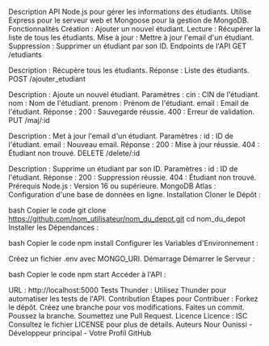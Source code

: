 Description
API Node.js pour gérer les informations des étudiants.
Utilise Express pour le serveur web et Mongoose pour la gestion de MongoDB.
Fonctionnalités
Création : Ajouter un nouvel étudiant.
Lecture : Récupérer la liste de tous les étudiants.
Mise à jour : Mettre à jour l'email d'un étudiant.
Suppression : Supprimer un étudiant par son ID.
Endpoints de l'API
GET /etudiants

Description : Récupère tous les étudiants.
Réponse : Liste des étudiants.
POST /ajouter_etudiant

Description : Ajoute un nouvel étudiant.
Paramètres :
cin : CIN de l'étudiant.
nom : Nom de l'étudiant.
prenom : Prénom de l'étudiant.
email : Email de l'étudiant.
Réponse :
200 : Sauvegarde réussie.
400 : Erreur de validation.
PUT /maj/:id

Description : Met à jour l'email d'un étudiant.
Paramètres :
id : ID de l'étudiant.
email : Nouveau email.
Réponse :
200 : Mise à jour réussie.
404 : Étudiant non trouvé.
DELETE /delete/:id

Description : Supprime un étudiant par son ID.
Paramètres :
id : ID de l'étudiant.
Réponse :
200 : Suppression réussie.
404 : Étudiant non trouvé.
Prérequis
Node.js : Version 16 ou supérieure.
MongoDB Atlas : Configuration d'une base de données en ligne.
Installation
Cloner le Dépôt :

bash
Copier le code
git clone https://github.com/nom_utilisateur/nom_du_depot.git
cd nom_du_depot
Installer les Dépendances :

bash
Copier le code
npm install
Configurer les Variables d'Environnement :

Créez un fichier .env avec MONGO_URI.
Démarrage
Démarrer le Serveur :

bash
Copier le code
npm start
Accéder à l'API :

URL : http://localhost:5000
Tests
Thunder : Utilisez Thunder pour automatiser les tests de l'API.
Contribution
Étapes pour Contribuer :
Forkez le dépôt.
Créez une branche pour vos modifications.
Faites un commit.
Poussez la branche.
Soumettez une Pull Request.
Licence
Licence : ISC
Consultez le fichier LICENSE pour plus de détails.
Auteurs
Nour Ounissi - Développeur principal - Votre Profil GitHub
